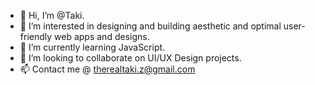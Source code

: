 - 👋 Hi, I’m @Taki.
- 👀 I’m interested in designing and building aesthetic and optimal user-friendly web apps and designs.
- 🌱 I’m currently learning JavaScript.
- 💞️ I’m looking to collaborate on UI/UX Design projects.
- 📫 Contact me @ therealtaki.z@gmail.com

<!---
Taki/Taki-FE is a ✨ special ✨ repository because its `README.md` (this file) appears on your GitHub profile.
You can click the Preview link to take a look at your changes.
--->
